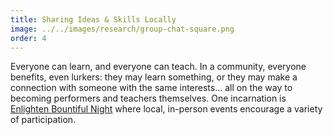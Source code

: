 ```yaml
---
title: Sharing Ideas & Skills Locally
image: ../../images/research/group-chat-square.png
order: 4
---
```


Everyone can learn, and everyone can teach. In a community, everyone benefits,
even lurkers: they may learn something, or they may make a connection with
someone with the same interests... all on the way to becoming performers and
teachers themselves. One incarnation is [Enlighten Bountiful
Night](https://enlightenbountiful.org) where local, in-person events encourage a
variety of participation.
